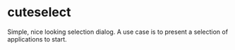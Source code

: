 cuteselect
==========

Simple, nice looking selection dialog.
A use case is to present a selection of applications to start.


